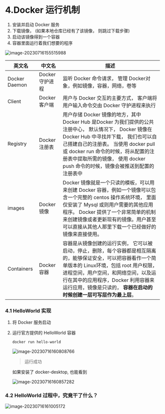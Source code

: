 # 4.Docker 运行机制

1. 安装并启动 Docker 服务
2. 下载镜像， (如果本地仓库已经有了该镜像， 则跳过下载步骤)
3. 启动该镜像得到一个容器
4. 容器里面运行着我们想要的程序



![image-20230716155515988](C:\Users\jayce\AppData\Roaming\Typora\typora-user-images\image-20230716155515988.png)



| 英文名        | 中文名          | 描述                                                         |
| ------------- | --------------- | ------------------------------------------------------------ |
| Docker Daemon | Docker 守护进程 | 监听 Docker 命令请求， 管理 Docker对象，例如镜像，容器，网络，卷等 |
| Client        | Docker 客户端   | 用户与 Docker 交互的主要方式， 客户端将用户输入命令交由 Docker 守护进程来执行 |
| Registry      | Docker 注册表   | 用户存储 Docker 镜像的地方，其中 Docker Hub 是Docker 为我们提供的公共注册中心， 默认情况下， Docker 镜像在 Docker Hub 中寻找并下载， 我们也可以自己搭建自己的注册表。 当使用 docker pull 或 docker run 命令的时候，将从配置的注册表中提取所需的镜像， 使用 docker push 命令的时候，镜像会被推送到配置的注册表中 |
| images        | Docker 镜像     | Docker 镜像就是一个只读的模板，可以用来创建 Docker 容器，例如一个镜像可以包含一个完整的 centos 操作系统环境， 里面仅安装了 Mysql 或则用户需要的其他应用程序。 Docker 提供了一个非常简单的机制来创建镜像或者更新现有的镜像。用户甚至可以直接从其他人那里下载一个已经做好的镜像来直接使用。 |
| Containers    | Docker 容器     | 容器是从镜像创建的运行实例， 它可以被启动，停止，删除，每个容器都是相互隔离的，能够保证安全，可以把容器看作一个简单版本的 Linux环境，包括 root 用户权限，进程空间，用户空间，和网络空间，以及运行在其中的应用程序，Docker 利用容器来运行应用，镜像是只读的， **容器在启动的时候创建一层可写层作为最上层**。 |



### 4.1 HelloWorld 实现

1. 将 Docker 服务启动

2. 运行官方提供的 HelloWorld 容器

   ```bash
   docker run hello-world
   ```

   ![image-20230716160808766](C:\Users\jayce\AppData\Roaming\Typora\typora-user-images\image-20230716160808766.png)

   > 运行成功

   如果安装了 docker-desktop, 也能看到

   ![image-20230716160857282](C:\Users\jayce\AppData\Roaming\Typora\typora-user-images\image-20230716160857282.png)

### 4.2 HelloWorld 过程中，究竟干了什么？

![image-20230716161005172](C:\Users\jayce\AppData\Roaming\Typora\typora-user-images\image-20230716161005172.png)

